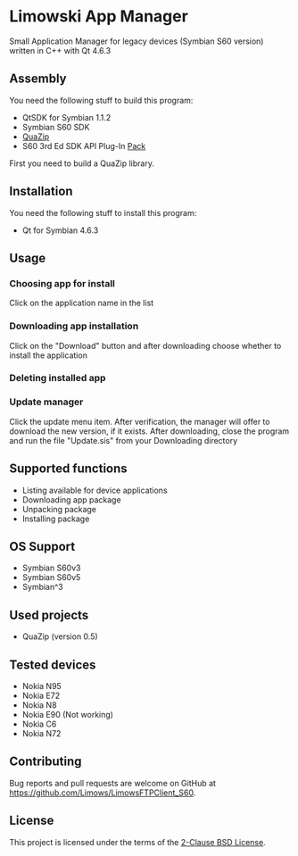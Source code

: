 # Limowski App Manager

Small Application Manager for legacy devices (Symbian S60 version) written in C++ with Qt 4.6.3

## Assembly

You need the following stuff to build this program:

 - QtSDK for Symbian 1.1.2
 - Symbian S60 SDK
 - [QuaZip]
 - S60 3rd Ed SDK API Plug-In [Pack]

First you need to build a QuaZip library.
 
## Installation

You need the following stuff to install this program:

 - Qt for Symbian 4.6.3

## Usage

### Choosing app for install

 Click on the application name in the list
 
### Downloading app installation

 Click on the "Download" button and after downloading choose whether to install the application
 
### Deleting installed app

### Update manager

 Click the update menu item. 
 After verification, the manager will offer to download the new version, if it exists.
 After downloading, close the program and run the file "Update.sis" from your Downloading directory

## Supported functions

 - Listing available for device applications
 - Downloading app package
 - Unpacking package
 - Installing package
 
## OS Support

 - Symbian S60v3
 - Symbian S60v5
 - Symbian^3
 
## Used projects

 - QuaZip (version 0.5)

## Tested devices

 - Nokia N95
 - Nokia E72
 - Nokia N8
 - Nokia E90 (Not working)
 - Nokia C6
 - Nokia N72

## Contributing

Bug reports and pull requests are welcome on GitHub at https://github.com/Limows/LimowsFTPClient_S60.

## License

This project is licensed under the terms of the [2-Clause BSD License](https://opensource.org/licenses/BSD-2-Clause).


[QuaZip]: https://github.com/stachenov/quazip/tree/936844eb691491f7a9cbfd842a4326b9d384441f
[Pack]: https://mega.nz/#!mhEjlBKJ!pKUWIST8yH55kvJT-gVNxN6JTWsi4cRjhzNm1Si46pA
